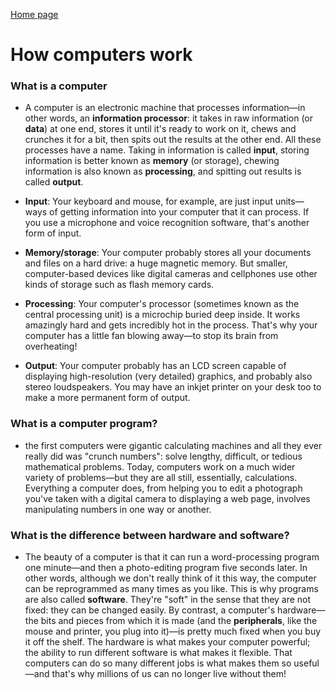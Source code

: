 [Home page](https://cfjalos.github.io/cfJalos.github.io-reading-notes-/)

# How computers work ##

### What is a computer ###

* A computer is an electronic machine that processes information—in other words, an **information processor**: it takes in raw information (or **data**) at one end, stores it until it's ready to work on it, chews and crunches it for a bit, then spits out the results at the other end. All these processes have a name. Taking in information is called **input**, storing information is better known as **memory** (or storage), chewing information is also known as **processing**, and spitting out results is called **output**.

* **Input**: Your keyboard and mouse, for example, are just input units—ways of getting information into your computer that it can process. If you use a microphone and voice recognition software, that's another form of input.

* **Memory/storage**: Your computer probably stores all your documents and files on a hard drive: a huge magnetic memory. But smaller, computer-based devices like digital cameras and cellphones use other kinds of storage such as flash memory cards.

* **Processing**: Your computer's processor (sometimes known as the central processing unit) is a microchip buried deep inside. It works amazingly hard and gets incredibly hot in the process. That's why your computer has a little fan blowing away—to stop its brain from overheating!

* **Output**: Your computer probably has an LCD screen capable of displaying high-resolution (very detailed) graphics, and probably also stereo loudspeakers. You may have an inkjet printer on your desk too to make a more permanent form of output.

### What is a computer program? ###

* the first computers were gigantic calculating machines and all they ever really did was "crunch numbers": solve lengthy, difficult, or tedious mathematical problems. Today, computers work on a much wider variety of problems—but they are all still, essentially, calculations. Everything a computer does, from helping you to edit a photograph you've taken with a digital camera to displaying a web page, involves manipulating numbers in one way or another.

### What is the difference between hardware and software? ###

* The beauty of a computer is that it can run a word-processing program one minute—and then a photo-editing program five seconds later. In other words, although we don't really think of it this way, the computer can be reprogrammed as many times as you like. This is why programs are also called **software**. They're "soft" in the sense that they are not fixed: they can be changed easily. By contrast, a computer's hardware—the bits and pieces from which it is made (and the **peripherals**, like the mouse and printer, you plug into it)—is pretty much fixed when you buy it off the shelf. The hardware is what makes your computer powerful; the ability to run different software is what makes it flexible. That computers can do so many different jobs is what makes them so useful—and that's why millions of us can no longer live without them!